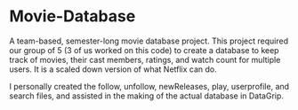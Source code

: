 # Movie-Database
A team-based, semester-long movie database project.
This project required our group of 5 (3 of us worked on this code) to create a database to keep track of movies, their cast
members, ratings, and watch count for multiple users. It is a scaled down version of what
Netflix can do.

I personally created the follow, unfollow, newReleases, play, userprofile, and search files, and assisted in the making of the actual database in DataGrip.
